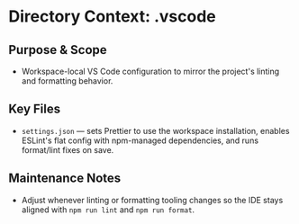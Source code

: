# Directory Context: .vscode

## Purpose & Scope

- Workspace-local VS Code configuration to mirror the project's linting and formatting behavior.

## Key Files

- `settings.json` — sets Prettier to use the workspace installation, enables ESLint's flat config with npm-managed dependencies, and runs format/lint fixes on save.

## Maintenance Notes

- Adjust whenever linting or formatting tooling changes so the IDE stays aligned with `npm run lint` and `npm run format`.

